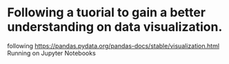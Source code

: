 # Following a tuorial to gain a better understanding on data visualization. 
following https://pandas.pydata.org/pandas-docs/stable/visualization.html
Running on Jupyter Notebooks
